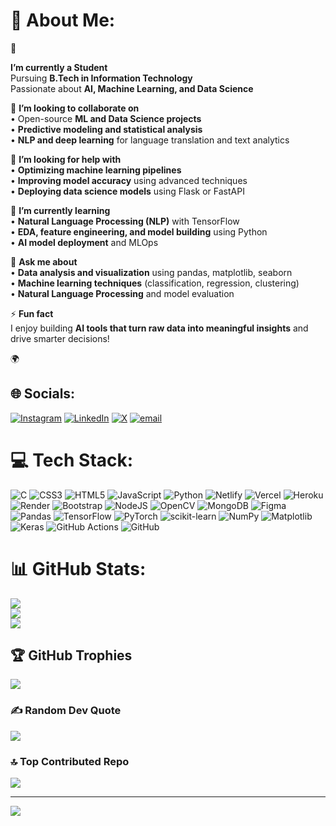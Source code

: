 # 💫 About Me:
🔭 <p><strong>I’m currently a Student</strong><br>
Pursuing <strong>B.Tech in Information Technology</strong><br>
Passionate about <strong>AI, Machine Learning, and Data Science</strong></p>

<p>👯 <strong>I’m looking to collaborate on</strong><br>
• Open-source <strong>ML and Data Science projects</strong><br>
• <strong>Predictive modeling and statistical analysis</strong><br>
• <strong>NLP and deep learning</strong> for language translation and text analytics</p>

<p>🤝 <strong>I’m looking for help with</strong><br>
• <strong>Optimizing machine learning pipelines</strong><br>
• <strong>Improving model accuracy</strong> using advanced techniques<br>
• <strong>Deploying data science models</strong> using Flask or FastAPI</p>

<p>🌱 <strong>I’m currently learning</strong><br>
• <strong>Natural Language Processing (NLP)</strong> with TensorFlow<br>
• <strong>EDA, feature engineering, and model building</strong> using Python<br>
• <strong>AI model deployment</strong> and MLOps</p>

<p>💬 <strong>Ask me about</strong><br>
• <strong>Data analysis and visualization</strong> using pandas, matplotlib, seaborn<br>
• <strong>Machine learning techniques</strong> (classification, regression, clustering)<br>
• <strong>Natural Language Processing</strong> and model evaluation</p>

<p>⚡ <strong>Fun fact</strong><br>
I enjoy building <strong>AI tools that turn raw data into meaningful insights</strong> and drive smarter decisions!</p>
 🌍


## 🌐 Socials:
[![Instagram](https://img.shields.io/badge/Instagram-%23E4405F.svg?logo=Instagram&logoColor=white)](https://instagram.com/_.arshhad._) [![LinkedIn](https://img.shields.io/badge/LinkedIn-%230077B5.svg?logo=linkedin&logoColor=white)](https://linkedin.com/in/https://www.linkedin.com/in/arshad45/) [![X](https://img.shields.io/badge/X-black.svg?logo=X&logoColor=white)](https://x.com/https://x.com/i/flow/login?redirect_after_login=%2FSYEDARSHAD6601) [![email](https://img.shields.io/badge/Email-D14836?logo=gmail&logoColor=white)](mailto:syedarshad6601@gmail.com) 

# 💻 Tech Stack:
![C](https://img.shields.io/badge/c-%2300599C.svg?style=for-the-badge&logo=c&logoColor=white) ![CSS3](https://img.shields.io/badge/css3-%231572B6.svg?style=for-the-badge&logo=css3&logoColor=white) ![HTML5](https://img.shields.io/badge/html5-%23E34F26.svg?style=for-the-badge&logo=html5&logoColor=white) ![JavaScript](https://img.shields.io/badge/javascript-%23323330.svg?style=for-the-badge&logo=javascript&logoColor=%23F7DF1E) ![Python](https://img.shields.io/badge/python-3670A0?style=for-the-badge&logo=python&logoColor=ffdd54) ![Netlify](https://img.shields.io/badge/netlify-%23000000.svg?style=for-the-badge&logo=netlify&logoColor=#00C7B7) ![Vercel](https://img.shields.io/badge/vercel-%23000000.svg?style=for-the-badge&logo=vercel&logoColor=white) ![Heroku](https://img.shields.io/badge/heroku-%23430098.svg?style=for-the-badge&logo=heroku&logoColor=white) ![Render](https://img.shields.io/badge/Render-%46E3B7.svg?style=for-the-badge&logo=render&logoColor=white) ![Bootstrap](https://img.shields.io/badge/bootstrap-%238511FA.svg?style=for-the-badge&logo=bootstrap&logoColor=white) ![NodeJS](https://img.shields.io/badge/node.js-6DA55F?style=for-the-badge&logo=node.js&logoColor=white) ![OpenCV](https://img.shields.io/badge/opencv-%23white.svg?style=for-the-badge&logo=opencv&logoColor=white) ![MongoDB](https://img.shields.io/badge/MongoDB-%234ea94b.svg?style=for-the-badge&logo=mongodb&logoColor=white) ![Figma](https://img.shields.io/badge/figma-%23F24E1E.svg?style=for-the-badge&logo=figma&logoColor=white) ![Pandas](https://img.shields.io/badge/pandas-%23150458.svg?style=for-the-badge&logo=pandas&logoColor=white) ![TensorFlow](https://img.shields.io/badge/TensorFlow-%23FF6F00.svg?style=for-the-badge&logo=TensorFlow&logoColor=white) ![PyTorch](https://img.shields.io/badge/PyTorch-%23EE4C2C.svg?style=for-the-badge&logo=PyTorch&logoColor=white) ![scikit-learn](https://img.shields.io/badge/scikit--learn-%23F7931E.svg?style=for-the-badge&logo=scikit-learn&logoColor=white) ![NumPy](https://img.shields.io/badge/numpy-%23013243.svg?style=for-the-badge&logo=numpy&logoColor=white) ![Matplotlib](https://img.shields.io/badge/Matplotlib-%23ffffff.svg?style=for-the-badge&logo=Matplotlib&logoColor=black) ![Keras](https://img.shields.io/badge/Keras-%23D00000.svg?style=for-the-badge&logo=Keras&logoColor=white) ![GitHub Actions](https://img.shields.io/badge/github%20actions-%232671E5.svg?style=for-the-badge&logo=githubactions&logoColor=white) ![GitHub](https://img.shields.io/badge/github-%23121011.svg?style=for-the-badge&logo=github&logoColor=white)
# 📊 GitHub Stats:
![](https://github-readme-stats.vercel.app/api?username=arshhad45&theme=dark&hide_border=false&include_all_commits=false&count_private=false)<br/>
![](https://github-readme-streak-stats.herokuapp.com/?user=arshhad45&theme=dark&hide_border=false)<br/>
![](https://github-readme-stats.vercel.app/api/top-langs/?username=arshhad45&theme=dark&hide_border=false&include_all_commits=false&count_private=false&layout=compact)

## 🏆 GitHub Trophies
![](https://github-profile-trophy.vercel.app/?username=arshhad45&theme=radical&no-frame=false&no-bg=false&margin-w=4)

### ✍️ Random Dev Quote
![](https://quotes-github-readme.vercel.app/api?type=horizontal&theme=radical)

### 🔝 Top Contributed Repo
![](https://github-contributor-stats.vercel.app/api?username=arshhad45&limit=5&theme=dark&combine_all_yearly_contributions=true)

---
[![](https://visitcount.itsvg.in/api?id=arshhad45&icon=8&color=12)](https://visitcount.itsvg.in)

<!-- Proudly created with GPRM ( https://gprm.itsvg.in ) -->
